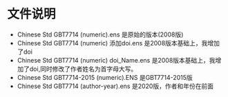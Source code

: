 # 文件说明
- Chinese Std GBT7714 (numeric).ens 是原始的版本(2008版)
- Chinese Std GBT7714 (numeric) 添加doi.ens 是2008版本基础上，我增加了doi
- Chinese Std GBT7714 (numeric) doi_Name.ens 是2008版本基础上，我增加了doi,同时修改了作者姓名为首字母大写。
- Chinese Std GBT7714-2015 (numeric).ENS 是GBT7714-2015版
- Chinese Std GBT7714 (author-year).ens 是2020版，作者和年份在前面